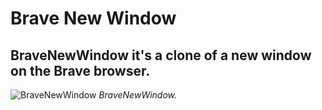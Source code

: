 # Brave New Window

## BraveNewWindow it's a clone of a new window on the Brave browser.

![BraveNewWindow](/BraveNewWindow/assets/BraveNewWindow_screenshot.png)
*BraveNewWindow.*
